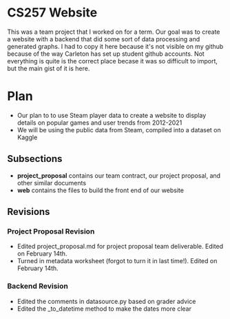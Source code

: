 # CS257 Website
This was a team project that I worked on for a term. Our goal was to create a website with a backend that did some sort of data processing and generated graphs.
I had to copy it here because it's not visible on my github because of the way Carleton has set up student github accounts. Not everything is quite is the correct 
place becase it was so difficult to import, but the main gist of it is here. 

# Plan
- Our plan to to use Steam player data to create a website to display details on popular games and user trends from 2012-2021
- We will be using the public data from Steam, compiled into a dataset on Kaggle

## Subsections
- **project_proposal** contains our team contract, our project proposal, and other similar documents
- **web** contains the files to build the front end of our website 

## Revisions
### Project Proposal Revision
- Edited project_proposal.md for project proposal team deliverable. Edited on February 14th.
- Turned in metadata worksheet (forgot to turn it in last time!). Edited on February 14th.
### Backend Revision
- Edited the comments in datasource.py based on grader advice
- Edited the \_to\_datetime method to make the dates more clear
